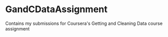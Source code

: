 # GandCDataAssignment
Contains my submissions for Coursera's Getting and Cleaning Data course assignment
